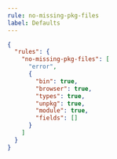 ```yaml
---
rule: no-missing-pkg-files
label: Defaults
---
```


```json title="smoker.config.json"
{
  "rules": {
    "no-missing-pkg-files": [
      "error",
      {
        "bin": true,
        "browser": true,
        "types": true,
        "unpkg": true,
        "module": true,
        "fields": []
      }
    ]
  }
}
```
